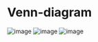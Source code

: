 # Venn-diagram
![image](https://github.com/Doomkradchik/Venn-diagram/assets/50749329/97e3313a-a5cd-44b9-bbad-1baeb1e861f5)
![image](https://github.com/Doomkradchik/Venn-diagram/assets/50749329/49992b88-dd69-4e67-88d4-3f30dd2ce4b8)
![image](https://github.com/Doomkradchik/Venn-diagram/assets/50749329/48b102f9-6c1b-4380-8d79-942ab4bdf68b)
